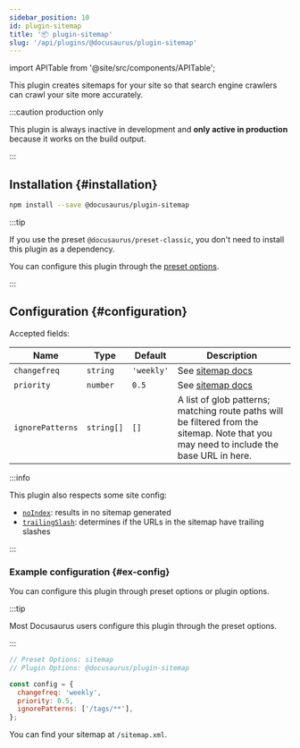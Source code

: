 ```yaml
---
sidebar_position: 10
id: plugin-sitemap
title: '📦 plugin-sitemap'
slug: '/api/plugins/@docusaurus/plugin-sitemap'
---
```


import APITable from '@site/src/components/APITable';

This plugin creates sitemaps for your site so that search engine crawlers can crawl your site more accurately.

:::caution production only

This plugin is always inactive in development and **only active in production** because it works on the build output.

:::

## Installation {#installation}

```bash npm2yarn
npm install --save @docusaurus/plugin-sitemap
```

:::tip

If you use the preset `@docusaurus/preset-classic`, you don't need to install this plugin as a dependency.

You can configure this plugin through the [preset options](#ex-config-preset).

:::

## Configuration {#configuration}

Accepted fields:

<APITable>

| Name | Type | Default | Description |
| --- | --- | --- | --- |
| `changefreq` | `string` | `'weekly'` | See [sitemap docs](https://www.sitemaps.org/protocol.html#xmlTagDefinitions) |
| `priority` | `number` | `0.5` | See [sitemap docs](https://www.sitemaps.org/protocol.html#xmlTagDefinitions) |
| `ignorePatterns` | `string[]` | `[]` | A list of glob patterns; matching route paths will be filtered from the sitemap. Note that you may need to include the base URL in here. |

</APITable>

:::info

This plugin also respects some site config:

- [`noIndex`](../docusaurus.config.js.md#noindex): results in no sitemap generated
- [`trailingSlash`](../docusaurus.config.js.md#trailing-slash): determines if the URLs in the sitemap have trailing slashes

:::

### Example configuration {#ex-config}

You can configure this plugin through preset options or plugin options.

:::tip

Most Docusaurus users configure this plugin through the preset options.

:::

```js config-tabs
// Preset Options: sitemap
// Plugin Options: @docusaurus/plugin-sitemap

const config = {
  changefreq: 'weekly',
  priority: 0.5,
  ignorePatterns: ['/tags/**'],
};
```

You can find your sitemap at `/sitemap.xml`.
